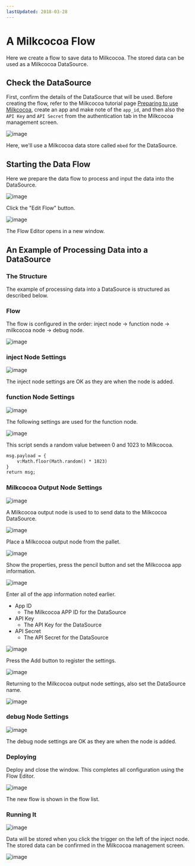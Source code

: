 ```yaml
---
lastUpdated: 2018-03-28
---
```


# A Milkcocoa Flow

Here we create a flow to save data to Milkcocoa. The stored data can be used as a Milkcocoa DataSource.

## Check the DataSource

First, confirm the details of the DataSource that will be used. Before creating the flow, refer to the Milkcocoa tutorial page [Preparing to use Milkcocoa](https://mlkcca.com/tutorial/page2.html), create an app and make note of the `app_id`, and then also the `API Key` and `API Secret` from the  authentication tab in the Milkcocoa management screen.

![image](/_asset/images/Flow/CreateFlow/flow-create-flow_01.png)

Here, we'll use a Milkcocoa data store called `mbed` for the DataSource.


## Starting the Data Flow

Here we prepare the data flow to process and input the data into the DataSource.

![image](/_asset/images/Flow/CreateFlow/flow-create-flow_12.png)

Click the "Edit Flow" button.

![image](/_asset/images/Flow/CreateFlow/flow-create-flow_13.png)

The Flow Editor opens in a new window.

## An Example of Processing Data into a DataSource

### The Structure

The example of processing data into a DataSource is structured as described below.

### Flow

The flow is configured in the order: inject node → function node → milkcocoa node → debug node.

![image](/_asset/images/Flow/CreateFlow/flow-create-flow_14.png)

### inject Node Settings

![image](/_asset/images/Flow/CreateFlow/flow-create-flow_15.png)

The inject node settings are OK as they are when the node is added.

### function Node Settings

![image](/_asset/images/Flow/CreateFlow/flow-create-flow_16.png)

The following settings are used for the function node.

![image](/_asset/images/Flow/CreateFlow/flow-create-flow_17.png)

This script sends a random value between 0 and 1023 to Milkcocoa.

```html
msg.payload = {
    v:Math.floor(Math.random() * 1023)
}
return msg;
```

### Milkcocoa Output Node Settings

![image](/_asset/images/Flow/CreateFlow/flow-create-flow_18.png)

A Milkcocoa output node is used to to send data to the Milkcocoa DataSource.

![image](/_asset/images/Flow/CreateFlow/flow-create-flow_19.png)

Place a Milkcocoa output node from the pallet.

![image](/_asset/images/Flow/CreateFlow/flow-create-flow_20.png)

Show the properties, press the pencil button and set the Milkcocoa app information.

![image](/_asset/images/Flow/CreateFlow/flow-create-flow_21.png)

Enter all of the app information noted earlier.

* App ID
    * The Milkcocoa APP ID for the DataSource
* API Key
    * The API Key for the DataSource
* API Secret
    * The API Secret for the DataSource

![image](/_asset/images/Flow/CreateFlow/flow-create-flow_22.png)

Press the Add button to register the settings.

![image](/_asset/images/Flow/CreateFlow/flow-create-flow_23.png)

Returning to the Milkcocoa output node settings, also set the DataSource name.

![image](/_asset/images/Flow/CreateFlow/flow-create-flow_24.png)

### debug Node Settings

![image](/_asset/images/Flow/CreateFlow/flow-create-flow_25.png)

The debug node settings are OK as they are when the node is added.

### Deploying

Deploy and close the window. This completes all configuration using the Flow Editor.

![image](/_asset/images/Flow/CreateFlow/flow-create-flow_26.png)

The new flow is shown in the flow list.

### Running It

![image](/_asset/images/Flow/CreateFlow/flow-create-flow_27.png)

Data will be stored when you click the trigger on the left of the inject node. The stored data can be confirmed in the Milkcocoa management screen.

![image](/_asset/images/Flow/CreateFlow/flow-create-flow_28.png)
